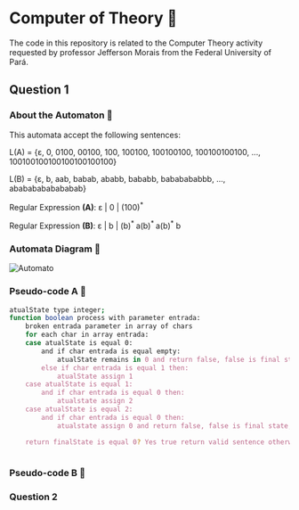 # Computer of Theory 📝
The code in this repository is related to the Computer Theory activity requested by professor Jefferson Morais from the Federal University of Pará.

## Question 1
### About the Automaton 🤔
This automata accept the following sentences:

L(A) = {ε, 0, 0100, 00100, 100, 100100, 100100100, 100100100100, ..., 100100100100100100100100}

L(B) = {ε, b, aab, babab, ababb, bababb, bababababbb, ..., abababababababab}

Regular Expression **(A)**: ε | 0 | (100)<sup>*</sup>

Regular Expression **(B)**: ε | b | (b)<sup>* </sup>a(b)<sup>* </sup> a(b)<sup>*</sup> b


### Automata Diagram 🤔

![Automato](https://user-images.githubusercontent.com/32422863/277182612-fd216edc-4231-4e54-80c9-619cebffb0f6.png)


### Pseudo-code A 🤔

``` sh
atualState type integer;
function boolean process with parameter entrada:
    broken entrada parameter in array of chars
    for each char in array entrada:
    case atualState is equal 0:
        and if char entrada is equal empty:
            atualState remains in 0 and return false, false is final state;
        else if char entrada is equal 1 then:
            atualState assign 1
    case atualState is equal 1:
        and if char entrada is equal 0 then:
            atualstate assign 2
    case atualState is equal 2:
        and if char entrada is equal 0 then:
            atualstate assign 0 and return false, false is final state;

    return finalState is equal 0? Yes true return valid sentence otherwise invalid;
    
```

### Pseudo-code B 🤔

### Question 2


